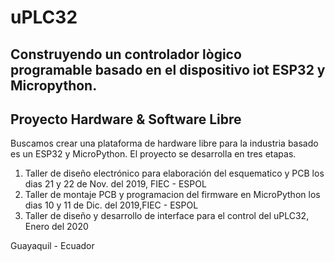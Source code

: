 # uPLC32

## Construyendo un controlador lògico programable basado en el dispositivo iot ESP32 y Micropython. 

## Proyecto Hardware & Software Libre
Buscamos crear una plataforma de hardware libre para la industria basado es un ESP32 y MicroPython. 
El proyecto se desarrolla en tres etapas. 

1. Taller de diseño electrónico para elaboración del esquematico y PCB los dias 21 y 22 de Nov. del 2019, FIEC - ESPOL
2. Taller de montaje PCB y programacion del firmware en MicroPython los dias 10 y 11 de Dic. del 2019,FIEC - ESPOL
3. Taller de diseño y desarrollo de interface para el control del uPLC32, Enero del 2020


Guayaquil - Ecuador 
